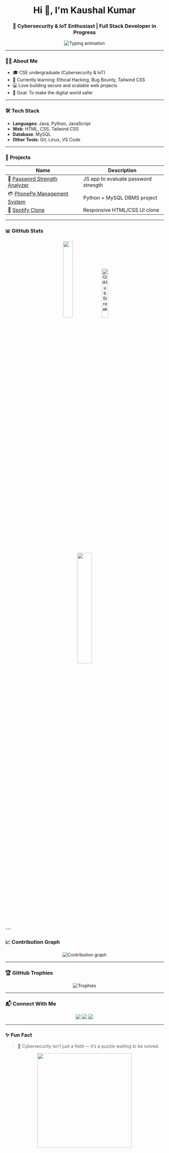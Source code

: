 <h1 align="center">Hi 👋, I'm Kaushal Kumar</h1>
<h3 align="center">🚀 Cybersecurity & IoT Enthusiast | Full Stack Developer in Progress</h3>

<p align="center">
  <img src="https://readme-typing-svg.demolab.com?font=Fira+Code&pause=1000&center=true&vCenter=true&color=00FFFF&width=440&lines=Passionate+Cybersecurity+Learner;" alt="Typing animation" />
</p>

---

### 👨‍💻 About Me
- 🎓 CSE undergraduate (Cybersecurity & IoT)
- 🌱 Currently learning: Ethical Hacking, Bug Bounty, Tailwind CSS
- 💻 Love building secure and scalable web projects
- 🎯 Goal: To make the digital world safer

---

### 🛠️ Tech Stack
- **Languages**: Java, Python, JavaScript  
- **Web**: HTML, CSS, Tailwind CSS  
- **Database**: MySQL  
- **Other Tools**: Git, Linux, VS Code  

---

### 📂 Projects

| Name | Description |
|------|-------------|
| 🔐 [Password Strength Analyzer](https://github.com/Kaushalkumar012/Password-Strength-Analyzer) | JS app to evaluate password strength |
| 💳 [PhonePe Management System](https://github.com/Kaushalkumar012/PhonePe-Management-System) | Python + MySQL DBMS project |
| 🎵 [Spotify Clone](https://github.com/Kaushalkumar012/SPOTIFY_CLONE) | Responsive HTML/CSS UI clone |

---

### 📊 GitHub Stats

<p align="center">
  <img src="https://github-readme-stats.vercel.app/api?username=Kaushalkumar012&show_icons=true&theme=tokyonight&hide_border=true" width="25%" />
 <img src="https://github-readme-streak-stats.vercel.app/?user=Kaushalkumar012&theme=tokyonight&hide_border=true" width="20%" alt="GitHub Streak"/>

</p>

<p align="center">
  <img src="https://github-readme-stats.vercel.app/api/top-langs/?username=Kaushalkumar012&layout=compact&theme=tokyonight&hide_border=true" width="30%" />
</p>
---


### 📈 Contribution Graph

<p align="center">
  <img src="https://github-readme-activity-graph.vercel.app/graph?username=Kaushalkumar012&theme=react-dark&hide_border=true" alt="Contribution graph" />
</p>

---

### 🏆 GitHub Trophies

<p align="center">
  <img src="https://github-profile-trophy.vercel.app/?username=Kaushalkumar012&theme=discord&no-frame=true&row=1" alt="Trophies" />
</p>

---


### 📬 Connect With Me

<p align="center">
  <a href="mailto:kaushalkumar00200@gmail.com"><img src="https://img.shields.io/badge/Email-D14836?style=for-the-badge&logo=gmail&logoColor=white"/></a>
  <a href="https://www.linkedin.com/in/kaushal00200"><img src="https://img.shields.io/badge/LinkedIn-0077B5?style=for-the-badge&logo=linkedin&logoColor=white"/></a>
  <a href="https://x.com/Kaushal00200"><img src="https://img.shields.io/badge/Twitter-1DA1F2?style=for-the-badge&logo=twitter&logoColor=white"/></a>
</p>

---

### ✨ Fun Fact

> 🧩 Cybersecurity isn’t just a field — it’s a puzzle waiting to be solved.

<p align="center">
  <img src="https://media.giphy.com/media/Lny6Rw04nsOOc/giphy.gif" width="300" />
</p>

